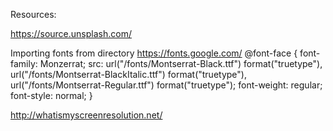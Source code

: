 Resources:

https://source.unsplash.com/

 Importing fonts from directory  https://fonts.google.com/ 
    @font-face {
      font-family: Monzerrat;
      src: url("/fonts/Montserrat-Black.ttf") format("truetype"),
           url("/fonts/Montserrat-BlackItalic.ttf") format("truetype"),
           url("/fonts/Montserrat-Regular.ttf") format("truetype");
      font-weight: regular;
      font-style: normal;
    }

http://whatismyscreenresolution.net/